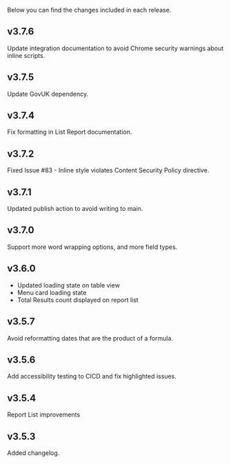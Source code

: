 Below you can find the changes included in each release.

## v3.7.6

Update integration documentation to avoid Chrome security warnings about inline scripts.

## v3.7.5

Update GovUK dependency.

## v3.7.4

Fix formatting in List Report documentation.

## v3.7.2

Fixed Issue #83 - Inline style violates Content Security Policy directive.

## v3.7.1

Updated publish action to avoid writing to main. 

## v3.7.0

Support more word wrapping options, and more field types.

## v3.6.0

- Updated loading state on table view
- Menu card loading state
- Total Results count displayed on report list

## v3.5.7

Avoid reformatting dates that are the product of a formula.

## v3.5.6

Add accessibility testing to CICD and fix highlighted issues.

## v3.5.4

Report List improvements

## v3.5.3

Added changelog.
